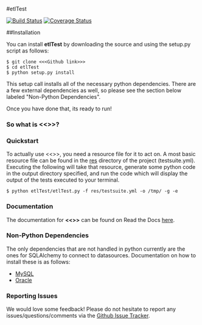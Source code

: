 #etlTest

[![Build Status](https://travis-ci.org/OpenDataAlex/etlTest.png?branch=dev)](https://travis-ci.org/OpenDataAlex/etlTest) [![Coverage Status](https://coveralls.io/repos/OpenDataAlex/etlTest/badge.png?branch=dev)](https://coveralls.io/r/OpenDataAlex/etlTest?branch=dev)

##Installation

You can install **etlTest** by downloading the source and using the setup.py script as follows:

    $ git clone <<<Github link>>>
    $ cd etlTest
    $ python setup.py install

This setup call installs all of the necessary python dependencies. There are a few external dependencies as well, so please see the section below labeled "Non-Python Dependencies".

Once you have done that, its ready to run!

### So what is <<<etlTest>>>?


### Quickstart

To actually use <<<etlTest>>>, you need a resource file for it to act on. A most basic resource file can be found in the [res](https://github.com/OpenDataAlex/etlTest/tree/develop/res) directory of the project (testsuite.yml). Executing the following will take that resource, generate some python code in the output directory specified, and run the code which will display the output of the tests executed to your terminal.

    $ python etlTest/etlTest.py -f res/testsuite.yml -o /tmp/ -g -e

### Documentation

The documentation for **<<<etlTest>>>** can be found on Read the Docs [here](https://etlTest.readthedocs.org/en/latest/).

### Non-Python Dependencies

The only dependencies that are not handled in python currently are the ones for SQLAlchemy to connect to datasources. Documentation on how to install these is as follows:

* [MySQL](https://github.com/OpenDataAlex/etlTest/blob/develop/docs/mysql_deps.md)
* [Oracle](https://github.com/OpenDataAlex/etlTest/blob/develop/docs/oracle_deps.md)

### Reporting Issues

We would love some feedback! Please do not hesitate to report any issues/questions/comments via the [Github Issue Tracker](https://github.com/OpenDataAlex/etlTest/issues).
